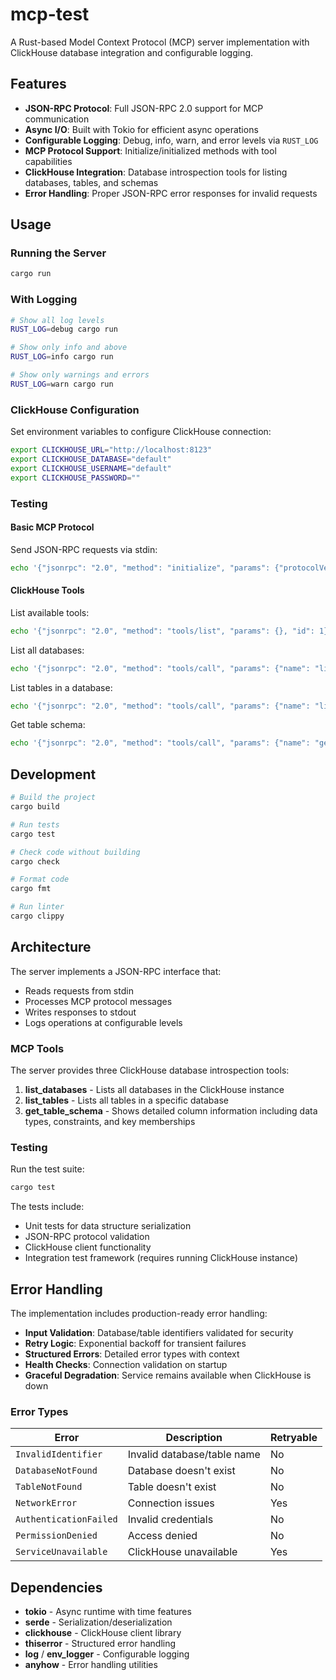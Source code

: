 # mcp-test

A Rust-based Model Context Protocol (MCP) server implementation with ClickHouse database integration and configurable logging.

## Features

- **JSON-RPC Protocol**: Full JSON-RPC 2.0 support for MCP communication
- **Async I/O**: Built with Tokio for efficient async operations
- **Configurable Logging**: Debug, info, warn, and error levels via `RUST_LOG`
- **MCP Protocol Support**: Initialize/initialized methods with tool capabilities
- **ClickHouse Integration**: Database introspection tools for listing databases, tables, and schemas
- **Error Handling**: Proper JSON-RPC error responses for invalid requests

## Usage

### Running the Server

```bash
cargo run
```

### With Logging

```bash
# Show all log levels
RUST_LOG=debug cargo run

# Show only info and above
RUST_LOG=info cargo run

# Show only warnings and errors
RUST_LOG=warn cargo run
```

### ClickHouse Configuration

Set environment variables to configure ClickHouse connection:

```bash
export CLICKHOUSE_URL="http://localhost:8123"
export CLICKHOUSE_DATABASE="default"
export CLICKHOUSE_USERNAME="default"
export CLICKHOUSE_PASSWORD=""
```

### Testing

#### Basic MCP Protocol
Send JSON-RPC requests via stdin:

```bash
echo '{"jsonrpc": "2.0", "method": "initialize", "params": {"protocolVersion": "2024-11-05", "capabilities": {}, "clientInfo": {"name": "test-client", "version": "1.0"}}, "id": 1}' | cargo run
```

#### ClickHouse Tools
List available tools:
```bash
echo '{"jsonrpc": "2.0", "method": "tools/list", "params": {}, "id": 1}' | cargo run
```

List all databases:
```bash
echo '{"jsonrpc": "2.0", "method": "tools/call", "params": {"name": "list_databases"}, "id": 1}' | cargo run
```

List tables in a database:
```bash
echo '{"jsonrpc": "2.0", "method": "tools/call", "params": {"name": "list_tables", "arguments": {"database": "system"}}, "id": 1}' | cargo run
```

Get table schema:
```bash
echo '{"jsonrpc": "2.0", "method": "tools/call", "params": {"name": "get_table_schema", "arguments": {"database": "system", "table": "tables"}}, "id": 1}' | cargo run
```

## Development

```bash
# Build the project
cargo build

# Run tests
cargo test

# Check code without building
cargo check

# Format code
cargo fmt

# Run linter
cargo clippy
```

## Architecture

The server implements a JSON-RPC interface that:
- Reads requests from stdin
- Processes MCP protocol messages
- Writes responses to stdout
- Logs operations at configurable levels

### MCP Tools

The server provides three ClickHouse database introspection tools:

1. **list_databases** - Lists all databases in the ClickHouse instance
2. **list_tables** - Lists all tables in a specific database
3. **get_table_schema** - Shows detailed column information including data types, constraints, and key memberships

### Testing

Run the test suite:
```bash
cargo test
```

The tests include:
- Unit tests for data structure serialization
- JSON-RPC protocol validation
- ClickHouse client functionality
- Integration test framework (requires running ClickHouse instance)

## Error Handling

The implementation includes production-ready error handling:

- **Input Validation**: Database/table identifiers validated for security
- **Retry Logic**: Exponential backoff for transient failures
- **Structured Errors**: Detailed error types with context
- **Health Checks**: Connection validation on startup
- **Graceful Degradation**: Service remains available when ClickHouse is down

### Error Types

| Error | Description | Retryable |
|-------|-------------|-----------|
| `InvalidIdentifier` | Invalid database/table name | No |
| `DatabaseNotFound` | Database doesn't exist | No |
| `TableNotFound` | Table doesn't exist | No |
| `NetworkError` | Connection issues | Yes |
| `AuthenticationFailed` | Invalid credentials | No |
| `PermissionDenied` | Access denied | No |
| `ServiceUnavailable` | ClickHouse unavailable | Yes |

## Dependencies

- **tokio** - Async runtime with time features
- **serde** - Serialization/deserialization
- **clickhouse** - ClickHouse client library
- **thiserror** - Structured error handling
- **log** / **env_logger** - Configurable logging
- **anyhow** - Error handling utilities 
